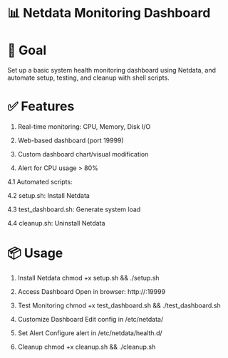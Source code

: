 # 📊 Netdata Monitoring Dashboard

# 🎯 Goal
Set up a basic system health monitoring dashboard using Netdata, and automate setup, testing, and cleanup with shell scripts.

# ✅ Features

1. Real-time monitoring: CPU, Memory, Disk I/O

2. Web-based dashboard (port 19999)

3. Custom dashboard chart/visual modification

4. Alert for CPU usage > 80%

4.1 Automated scripts:

4.2 setup.sh: Install Netdata

4.3 test_dashboard.sh: Generate system load

4.4 cleanup.sh: Uninstall Netdata

# 📦 Usage

1. Install Netdata
chmod +x setup.sh && ./setup.sh

2. Access Dashboard
Open in browser: http://<your-ip>:19999

3. Test Monitoring
chmod +x test_dashboard.sh && ./test_dashboard.sh

4. Customize Dashboard
Edit config in /etc/netdata/

5. Set Alert
Configure alert in /etc/netdata/health.d/

6. Cleanup
chmod +x cleanup.sh && ./cleanup.sh
